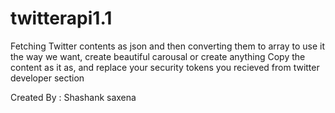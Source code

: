 twitterapi1.1
=============

Fetching Twitter contents as json and then converting them to array to use it the way we want, create beautiful carousal or create anything
Copy the content as it as, and replace your security tokens you recieved from twitter developer section

Created By : Shashank saxena
